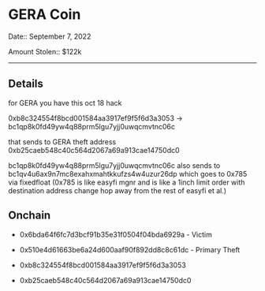 # GERA Coin

Date:: September 7, 2022

Amount Stolen:: $122k


---

## Details

for GERA you have this oct 18 hack 

0xb8c324554f8bcd001584aa3917ef9f5f6d3a3053 -> bc1qp8k0fd49yw4q88prm5lgu7yjj0uwqcmvtnc06c

that sends to GERA theft address 0xb25caeb548c40c564d2067a69a913cae14750dc0

bc1qp8k0fd49yw4q88prm5lgu7yjj0uwqcmvtnc06c also sends to bc1qv4u6ax9n7mc8exahxmahtkkufzs4w4uzur26dp which goes to 0x785 via fixedfloat (0x785 is like easyfi mgnr and is like a 1inch limit order with destination address change hop away from the rest of easyfi et al.)


## Onchain

- 0x6bda64f6fc7d3bcf91b35e31f0504f04bda6929a - Victim

- 0x510e4d61663be6a24d600aaf90f892dd8c8c61dc - Primary Theft

- 0xb8c324554f8bcd001584aa3917ef9f5f6d3a3053

- 0xb25caeb548c40c564d2067a69a913cae14750dc0